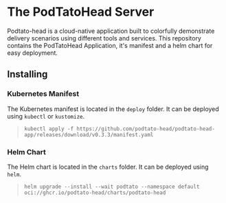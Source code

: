 # The PodTatoHead Server
Podtato-head is a cloud-native application built to colorfully demonstrate delivery scenarios using different tools and services. This repository contains the PodTatoHead Application, it's manifest and a helm chart for easy deployment.

## Installing

### Kubernetes Manifest
The Kubernetes manifest is located in the `deploy` folder. It can be deployed using `kubectl` or `kustomize`.

<!---x-release-please-start-version-->
> ```kubectl apply -f https://github.com/podtato-head/podtato-head-app/releases/download/v0.3.3/manifest.yaml```
<!---x-release-please-end-->

### Helm Chart
The Helm chart is located in the `charts` folder. It can be deployed using `helm`.

> ```helm upgrade --install --wait podtato --namespace default oci://ghcr.io/podtato-head/charts/podtato-head```




